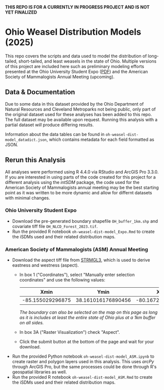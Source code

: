 **THIS REPO IS FOR A CURRENTLY IN PROGRESS PROJECT AND IS NOT YET FINALIZED**

# Ohio Weasel Distribution Models (2025)
This repo covers the scripts and data used to model the distribution of long-tailed, short-tailed, and least weasels in the state of Ohio. Multiple versions of this project are included here such as preliminary modeling efforts presented at the Ohio University Student Expo ([PDF](https://github.com/oxyppgyn/oh-weasel-dist-model/blob/b1d665f112f0b6d399843dc565a8ef20387e6f89/OUStudentExpo/oh-weasel-dist-model_Poster_Expo.pdf)) and the American Society of Mammalogists Annual Meeting (upcoming).

## Data & Documentation
Due to some data in this dataset provided by the Ohio Department of Natural Resources and Cleveland Metroparks not being public, only part of the original dataset used for these analyses has been added to this repo. The full dataset may be available upon request. Running this analysis with a partial dataset _will_ produce differing results.

Information about the data tables can be found in `oh-weasel-dist-model_datadict.json`, which contains metadata for each field formatted as JSON.

## Rerun this Analysis
All analyses were performed using R 4.4.0 via RStudio and ArcGIS Pro 3.3.0. If you are interested in using parts of the code created for this project for a different analysis using the _intSDM_ package, the code used for the American Society of Mammalogists annual meeting may be the best starting point as it was written to be more dynamic and allow for differnt datasets with minimal changes.

### Ohio University Student Expo
* Download the pre-generated boundary shapefile `OH_buffer_1km.shp` and covariate tiff file `OH_NLCD_Forest_2023.tif`.
* Run the provided R notebook `oh-weasel-dist-model_Expo.Rmd` to create the iSDMs used and their related distribution maps.

### American Society of Mammalogists (ASM) Annual Meeting
* Download the aspect tiff file from [STRMGL3](https://portal.opentopography.org/raster?opentopoID=OTSRTM.042013.4326.1), which is used to derive eastness and westness (aspect).
  * In box 1 ("Coordinates"), select "Manually enter selection coordinates" and use the following values:

    Xmin | Ymin | XMax | YMax
    --|--|--|--
    -85.155029296875 | 38.161016176890456 | -80.16723632812499 | 42.188337776657335

    _The boundary can also be selected on the map on this page as long as it is includes at least the entire state of Ohio plus at a 1km buffer on all sides._

  * In box 3A ("Raster Visualization") check "Aspect".
  * Click the submit button at the bottom of the page and wait for your download.
* Run the provided Python notebook `oh-weasel-dist-model_ASM.ipynb` to create raster and polygon layers used in this analysis. This uses _arcPy_ through ArcGIS Pro, but the same processes could be done through R's geospatial libraries as well.
* Run the provided R notebook `oh-weasel-dist-model_ASM.Rmd` to create the iSDMs used and their related distribution maps.

